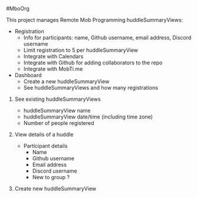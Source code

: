 #MboOrg

This project manages Remote Mob Programming huddleSummaryViews:

* Registration
  + Info for participants: name, Github username, email address, Discord username
  + Limit registration to 5 per huddleSummaryView
  + Integrate with Calendars
  + Integrate with Github for adding collaborators to the repo
  + Integrate with MobTi.me
* Dashboard
  + Create a new huddleSummaryView
  + See huddleSummaryViews and how many registrations

1. See existing huddleSummaryViews
   - huddleSummaryView name
   - huddleSummaryView date/time (including time zone)
   - Number of people registered

2. View details of a huddle
   - Participant details
     - Name
     - Github username
     - Email address
     - Discord username
     - New to group ?

3. Create new huddleSummaryView